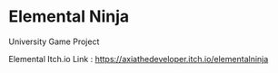 # Elemental Ninja
University Game Project

Elemental Itch.io Link : https://axiathedeveloper.itch.io/elementalninja

